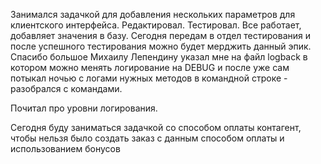 
Занимался задачкой для добавления нескольких параметров для клиентского интерфейса. Редактировал. Тестировал. Все работает, добавляет значения в базу. Сегодня передам в отдел тестирования и после успешного тестирования можно будет мерджить данный эпик.
Спасибо большое Михаилу Лепендину указал мне на файл logback  в котором можно менять логирование на DEBUG и после уже сам потыкал ночью с логами нужных методов в командной строке - разобрался с командами. 

Почитал про уровни логирования.

Сегодня буду заниматься задачкой со способом оплаты контагент, чтобы нельзя было создать заказ с данным способом оплаты и использованием бонусов